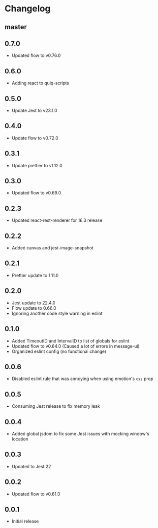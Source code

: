 # Changelog

## master

## 0.7.0

* Updated flow to v0.76.0

## 0.6.0

* Adding react to quiq-scripts

## 0.5.0

* Update Jest to v23.1.0

## 0.4.0

* Update flow to v0.72.0

## 0.3.1

* Update prettier to v1.12.0

## 0.3.0

* Updated flow to v0.69.0

## 0.2.3

* Updated react-rest-renderer for 16.3 release

## 0.2.2

* Added canvas and jest-image-snapshot

## 0.2.1

* Prettier update to 1.11.0

## 0.2.0

* Jest update to 22.4.0
* Flow update to 0.66.0
* Ignoring another code style warning in eslint

## 0.1.0

* Added TimeoutID and IntervalID to list of globals for eslint
* Updated flow to v0.64.0 (Caused a lot of errors in message-ui)
* Organized eslint config (no functional change)

## 0.0.6

* Disabled eslint rule that was annoying when using emotion's `css` prop

## 0.0.5

* Consuming Jest release to fix memory leak

## 0.0.4

* Added global jsdom to fix some Jest issues with mocking window's location

## 0.0.3

* Updated to Jest 22

## 0.0.2

* Updated flow to v0.61.0

## 0.0.1

* Initial release
